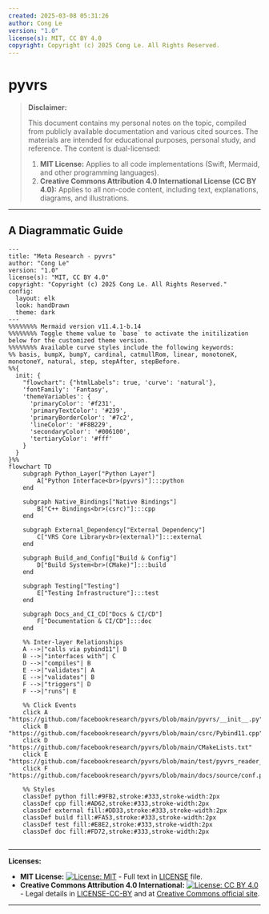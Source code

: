 ```yaml
---
created: 2025-03-08 05:31:26
author: Cong Le
version: "1.0"
license(s): MIT, CC BY 4.0
copyright: Copyright (c) 2025 Cong Le. All Rights Reserved.
---
```




# pyvrs
> **Disclaimer:**
>
> This document contains my personal notes on the topic,
> compiled from publicly available documentation and various cited sources.
> The materials are intended for educational purposes, personal study, and reference.
> The content is dual-licensed:
> 1. **MIT License:** Applies to all code implementations (Swift, Mermaid, and other programming languages).
> 2. **Creative Commons Attribution 4.0 International License (CC BY 4.0):** Applies to all non-code content, including text, explanations, diagrams, and illustrations.
---


## A Diagrammatic Guide 

```mermaid
---
title: "Meta Research - pyvrs"
author: "Cong Le"
version: "1.0"
license(s): "MIT, CC BY 4.0"
copyright: "Copyright (c) 2025 Cong Le. All Rights Reserved."
config:
  layout: elk
  look: handDrawn
  theme: dark
---
%%%%%%%% Mermaid version v11.4.1-b.14
%%%%%%%% Toggle theme value to `base` to activate the initilization below for the customized theme version.
%%%%%%%% Available curve styles include the following keywords:
%% basis, bumpX, bumpY, cardinal, catmullRom, linear, monotoneX, monotoneY, natural, step, stepAfter, stepBefore.
%%{
  init: {
    "flowchart": {"htmlLabels": true, 'curve': 'natural'},
    'fontFamily': 'Fantasy',
    'themeVariables': {
      'primaryColor': '#f231',
      'primaryTextColor': '#239',
      'primaryBorderColor': '#7c2',
      'lineColor': '#F8B229',
      'secondaryColor': '#006100',
      'tertiaryColor': '#fff'
    }
  }
}%%
flowchart TD
    subgraph Python_Layer["Python Layer"]
        A["Python Interface<br>(pyvrs)"]:::python
    end

    subgraph Native_Bindings["Native Bindings"]
        B["C++ Bindings<br>(csrc)"]:::cpp
    end

    subgraph External_Dependency["External Dependency"]
        C["VRS Core Library<br>(external)"]:::external
    end

    subgraph Build_and_Config["Build & Config"]
        D["Build System<br>(CMake)"]:::build
    end

    subgraph Testing["Testing"]
        E["Testing Infrastructure"]:::test
    end

    subgraph Docs_and_CI_CD["Docs & CI/CD"]
        F["Documentation & CI/CD"]:::doc
    end

    %% Inter-layer Relationships
    A -->|"calls via pybind11"| B
    B -->|"interfaces with"| C
    D -->|"compiles"| B
    E -->|"validates"| A
    E -->|"validates"| B
    F -->|"triggers"| D
    F -->|"runs"| E

    %% Click Events
    click A "https://github.com/facebookresearch/pyvrs/blob/main/pyvrs/__init__.py"
    click B "https://github.com/facebookresearch/pyvrs/blob/main/csrc/Pybind11.cpp"
    click D "https://github.com/facebookresearch/pyvrs/blob/main/CMakeLists.txt"
    click E "https://github.com/facebookresearch/pyvrs/blob/main/test/pyvrs_reader_test.py"
    click F "https://github.com/facebookresearch/pyvrs/blob/main/docs/source/conf.py"

    %% Styles
    classDef python fill:#9FB2,stroke:#333,stroke-width:2px
    classDef cpp fill:#AD62,stroke:#333,stroke-width:2px
    classDef external fill:#DD33,stroke:#333,stroke-width:2px
    classDef build fill:#FA53,stroke:#333,stroke-width:2px
    classDef test fill:#E8E2,stroke:#333,stroke-width:2px
    classDef doc fill:#FD72,stroke:#333,stroke-width:2px
    
```

---
**Licenses:**

- **MIT License:**  [![License: MIT](https://img.shields.io/badge/License-MIT-yellow.svg)](LICENSE) - Full text in [LICENSE](LICENSE) file.
- **Creative Commons Attribution 4.0 International:** [![License: CC BY 4.0](https://licensebuttons.net/l/by/4.0/88x31.png)](LICENSE-CC-BY) - Legal details in [LICENSE-CC-BY](LICENSE-CC-BY) and at [Creative Commons official site](http://creativecommons.org/licenses/by/4.0/).

---